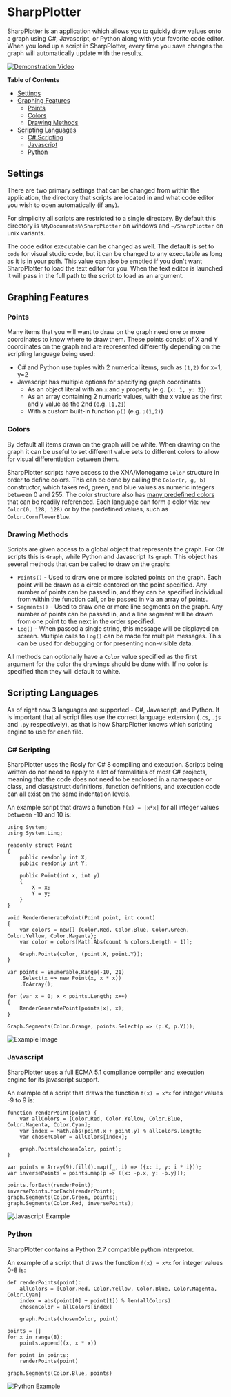 # SharpPlotter

SharpPlotter is an application which allows you to quickly draw values onto a graph using C#, Javascript, or Python along with your favorite code editor.  When you load up a script in SharpPlotter, every time you save changes the graph will automatically update with the results.

[![Demonstration Video](https://raw.githubusercontent.com/KallDrexx/SharpPlotter/master/docs/Youtube%20Thumbnail.PNG)](https://www.youtube.com/watch?v=wfOljHUPfhg "Youtube Video")

<!-- START doctoc generated TOC please keep comment here to allow auto update -->
<!-- DON'T EDIT THIS SECTION, INSTEAD RE-RUN doctoc TO UPDATE -->
**Table of Contents**

- [Settings](#settings)
- [Graphing Features](#graphing-features)
  - [Points](#points)
  - [Colors](#colors)
  - [Drawing Methods](#drawing-methods)
- [Scripting Languages](#scripting-languages)
  - [C# Scripting](#c-scripting)
  - [Javascript](#javascript)
  - [Python](#python)

<!-- END doctoc generated TOC please keep comment here to allow auto update -->

## Settings

There are two primary settings that can be changed from within the application, the directory that scripts are located in and what code editor you wish to open automatically (if any).

For simplicity all scripts are restricted to a single directory.  By default this directory is `%MyDocuments%\SharpPlotter` on windows and `~/SharpPlotter` on unix variants.  

The code editor executable can be changed as well.  The default is set to `code` for visual studio code, but it can be changed to any executable as long as it is in your path.  This value can also be emptied if you don't want SharpPlotter to load the text editor for you.  When the text editor is launched it will pass in the full path to the script to load as an argument.

## Graphing Features

### Points

Many items that you will want to draw on the graph need one or more coordinates to know where to draw them.  These points consist of X and Y coordinates on the graph and are represented differently depending on the scripting language being used:

* C# and Python use tuples with 2 numerical items, such as `(1,2)` for x=1, y=2
* Javascript has multiple options for specifying graph coordinates
  * As an object literal with an `x` and `y` property (e.g. `{x: 1, y: 2}`)
  * As an array containing 2 numeric values, with the x value as the first and y value as the 2nd (e.g. `[1,2]`)
  * With a custom built-in function `p()` (e.g. `p(1,2)`)

### Colors

By default all items drawn on the graph will be white.  When drawing on the graph it can be useful to set different value sets to different colors to allow for visual differentiation between them.

SharpPlotter scripts have access to the XNA/Monogame `Color` structure in order to define colors.  This can be done by calling the `Color(r, g, b)` constructor, which takes red, green, and blue values as numeric integers between 0 and 255.  The color structure also has [many predefined colors](https://github.com/MonoGame/MonoGame/blob/develop/MonoGame.Framework/Color.cs#L21) that can be readily referenced.  Each language can form a color via: `new Color(0, 128, 128)` or by the predefined values, such as `Color.CornflowerBlue`.

### Drawing Methods

Scripts are given access to a global object that represents the graph.  For C# scripts this is `Graph`, while Python and Javascript its `graph`.  This object has several methods that can be called to draw on the graph:

* `Points()` - Used to draw one or more isolated points on the graph.  Each point will be drawn as a circle centered on the point specified.  Any number of points can be passed in, and they can be specified individuall from within the function call, or be passed in via an array of points.
* `Segments()` - Used to draw one or more line segments on the graph.  Any number of points can be passed in, and a line segment will be drawn from one point to the next in the order specified.
* `Log()` - When passed a single string, this message will be displayed on screen.  Multiple calls to `Log()` can be made for multiple messages.  This can be used for debugging or for presenting non-visible data.

All methods can optionally have a `Color` value specified as the first argument for the color the drawings should be done with.  If no color is specified than they will default to white.

## Scripting Languages

As of right now 3 languages are supported - C#, Javascript, and Python.  It is important that all script files use the correct language extension (`.cs`, `.js` and `.py` respectively), as that is how SharpPlotter knows which scripting engine to use for each file.

### C# Scripting

SharpPlotter uses the Rosly for C# 8 compiling and execution.  Scripts being written do not need to apply to a lot of formalities of most C# projects, meaning that the code does not need to be enclosed in a namespace or class, and class/struct definitions, function definitions, and execution code can all exist on the same indentation levels.  

An example script that draws a function `f(x) = |x*x|` for all integer values between -10 and 10 is:

```
using System;
using System.Linq;

readonly struct Point
{
    public readonly int X;
    public readonly int Y;

    public Point(int x, int y)
    {
        X = x;
        Y = y;
    }
}

void RenderGeneratePoint(Point point, int count)
{
    var colors = new[] {Color.Red, Color.Blue, Color.Green, Color.Yellow, Color.Magenta};
    var color = colors[Math.Abs(count % colors.Length - 1)];
    
    Graph.Points(color, (point.X, point.Y));
}

var points = Enumerable.Range(-10, 21)
    .Select(x => new Point(x, x * x))
    .ToArray();

for (var x = 0; x < points.Length; x++)
{
    RenderGeneratePoint(points[x], x);
}

Graph.Segments(Color.Orange, points.Select(p => (p.X, p.Y)));
```

![Example Image](https://github.com/KallDrexx/SharpPlotter/raw/master/docs/CSharp%20Example.PNG)

### Javascript

SharpPlotter uses a full ECMA 5.1 compliance compiler and execution engine for its javascript support. 

An example of a script that draws the function `f(x) = x*x` for integer values -9 to 9 is:

```
function renderPoint(point) {
    var allColors = [Color.Red, Color.Yellow, Color.Blue, Color.Magenta, Color.Cyan];
    var index = Math.abs(point.x + point.y) % allColors.length;
    var chosenColor = allColors[index];

    graph.Points(chosenColor, point);
}

var points = Array(9).fill().map((_, i) => ({x: i, y: i * i}));
var inversePoints = points.map(p => ({x: -p.x, y: -p.y}));

points.forEach(renderPoint);
inversePoints.forEach(renderPoint);
graph.Segments(Color.Green, points);
graph.Segments(Color.Red, inversePoints);
```

![Javascript Example](https://github.com/KallDrexx/SharpPlotter/raw/master/docs/Javascript%20Example.PNG)

### Python

SharpPlotter contains a Python 2.7 compatible python interpretor.  

An example of a script that draws the function `f(x) = x*x` for integer values 0-8 is:

```
def renderPoints(point):
    allColors = [Color.Red, Color.Yellow, Color.Blue, Color.Magenta, Color.Cyan]
    index = abs(point[0] + point[1]) % len(allColors)
    chosenColor = allColors[index]

    graph.Points(chosenColor, point)

points = []
for x in range(8):
    points.append((x, x * x))

for point in points:
    renderPoints(point)

graph.Segments(Color.Blue, points)
```

![Python Example](https://github.com/KallDrexx/SharpPlotter/raw/master/docs/Python%20Example.PNG)

